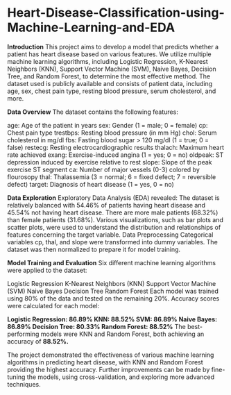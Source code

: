 # Heart-Disease-Classification-using-Machine-Learning-and-EDA
**Introduction**
This project aims to develop a model that predicts whether a patient has heart disease based on various features. We utilize multiple machine learning algorithms, including Logistic Regression, K-Nearest Neighbors (KNN), Support Vector Machine (SVM), Naive Bayes, Decision Tree, and Random Forest, to determine the most effective method. The dataset used is publicly available and consists of patient data, including age, sex, chest pain type, resting blood pressure, serum cholesterol, and more.



**Data Overview**
The dataset contains the following features:

age: Age of the patient in years
sex: Gender (1 = male; 0 = female)
cp: Chest pain type
trestbps: Resting blood pressure (in mm Hg)
chol: Serum cholesterol in mg/dl
fbs: Fasting blood sugar > 120 mg/dl (1 = true; 0 = false)
restecg: Resting electrocardiographic results
thalach: Maximum heart rate achieved
exang: Exercise-induced angina (1 = yes; 0 = no)
oldpeak: ST depression induced by exercise relative to rest
slope: Slope of the peak exercise ST segment
ca: Number of major vessels (0-3) colored by flourosopy
thal: Thalassemia (3 = normal; 6 = fixed defect; 7 = reversible defect)
target: Diagnosis of heart disease (1 = yes, 0 = no)


**Data Exploration**
Exploratory Data Analysis (EDA) revealed:
The dataset is relatively balanced with 54.46% of patients having heart disease and 45.54% not having heart disease.
There are more male patients (68.32%) than female patients (31.68%).
Various visualizations, such as bar plots and scatter plots, were used to understand the distribution and relationships of features concerning the target variable.
Data Preprocessing
Categorical variables cp, thal, and slope were transformed into dummy variables. The dataset was then normalized to prepare it for model training.


**Model Training and Evaluation**
Six different machine learning algorithms were applied to the dataset:

Logistic Regression
K-Nearest Neighbors (KNN)
Support Vector Machine (SVM)
Naive Bayes
Decision Tree
Random Forest
Each model was trained using 80% of the data and tested on the remaining 20%. Accuracy scores were calculated for each model:


**Logistic Regression: 86.89%
KNN: 88.52%
SVM: 86.89%
Naive Bayes: 86.89%
Decision Tree: 80.33%
Random Forest: 88.52%**
The best-performing models were KNN and Random Forest, both achieving an accuracy of **88.52%.**



The project demonstrated the effectiveness of various machine learning algorithms in predicting heart disease, with KNN and Random Forest providing the highest accuracy. Further improvements can be made by fine-tuning the models, using cross-validation, and exploring more advanced techniques.







